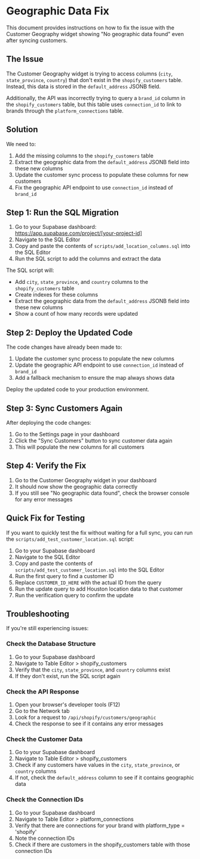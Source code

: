 # Geographic Data Fix

This document provides instructions on how to fix the issue with the Customer Geography widget showing "No geographic data found" even after syncing customers.

## The Issue

The Customer Geography widget is trying to access columns (`city`, `state_province`, `country`) that don't exist in the `shopify_customers` table. Instead, this data is stored in the `default_address` JSONB field.

Additionally, the API was incorrectly trying to query a `brand_id` column in the `shopify_customers` table, but this table uses `connection_id` to link to brands through the `platform_connections` table.

## Solution

We need to:
1. Add the missing columns to the `shopify_customers` table
2. Extract the geographic data from the `default_address` JSONB field into these new columns
3. Update the customer sync process to populate these columns for new customers
4. Fix the geographic API endpoint to use `connection_id` instead of `brand_id`

## Step 1: Run the SQL Migration

1. Go to your Supabase dashboard: https://app.supabase.com/project/[your-project-id]
2. Navigate to the SQL Editor
3. Copy and paste the contents of `scripts/add_location_columns.sql` into the SQL Editor
4. Run the SQL script to add the columns and extract the data

The SQL script will:
- Add `city`, `state_province`, and `country` columns to the `shopify_customers` table
- Create indexes for these columns
- Extract the geographic data from the `default_address` JSONB field into these new columns
- Show a count of how many records were updated

## Step 2: Deploy the Updated Code

The code changes have already been made to:
1. Update the customer sync process to populate the new columns
2. Update the geographic API endpoint to use `connection_id` instead of `brand_id`
3. Add a fallback mechanism to ensure the map always shows data

Deploy the updated code to your production environment.

## Step 3: Sync Customers Again

After deploying the code changes:
1. Go to the Settings page in your dashboard
2. Click the "Sync Customers" button to sync customer data again
3. This will populate the new columns for all customers

## Step 4: Verify the Fix

1. Go to the Customer Geography widget in your dashboard
2. It should now show the geographic data correctly
3. If you still see "No geographic data found", check the browser console for any error messages

## Quick Fix for Testing

If you want to quickly test the fix without waiting for a full sync, you can run the `scripts/add_test_customer_location.sql` script:

1. Go to your Supabase dashboard
2. Navigate to the SQL Editor
3. Copy and paste the contents of `scripts/add_test_customer_location.sql` into the SQL Editor
4. Run the first query to find a customer ID
5. Replace `CUSTOMER_ID_HERE` with the actual ID from the query
6. Run the update query to add Houston location data to that customer
7. Run the verification query to confirm the update

## Troubleshooting

If you're still experiencing issues:

### Check the Database Structure

1. Go to your Supabase dashboard
2. Navigate to Table Editor > shopify_customers
3. Verify that the `city`, `state_province`, and `country` columns exist
4. If they don't exist, run the SQL script again

### Check the API Response

1. Open your browser's developer tools (F12)
2. Go to the Network tab
3. Look for a request to `/api/shopify/customers/geographic`
4. Check the response to see if it contains any error messages

### Check the Customer Data

1. Go to your Supabase dashboard
2. Navigate to Table Editor > shopify_customers
3. Check if any customers have values in the `city`, `state_province`, or `country` columns
4. If not, check the `default_address` column to see if it contains geographic data

### Check the Connection IDs

1. Go to your Supabase dashboard
2. Navigate to Table Editor > platform_connections
3. Verify that there are connections for your brand with platform_type = 'shopify'
4. Note the connection IDs
5. Check if there are customers in the shopify_customers table with those connection IDs 